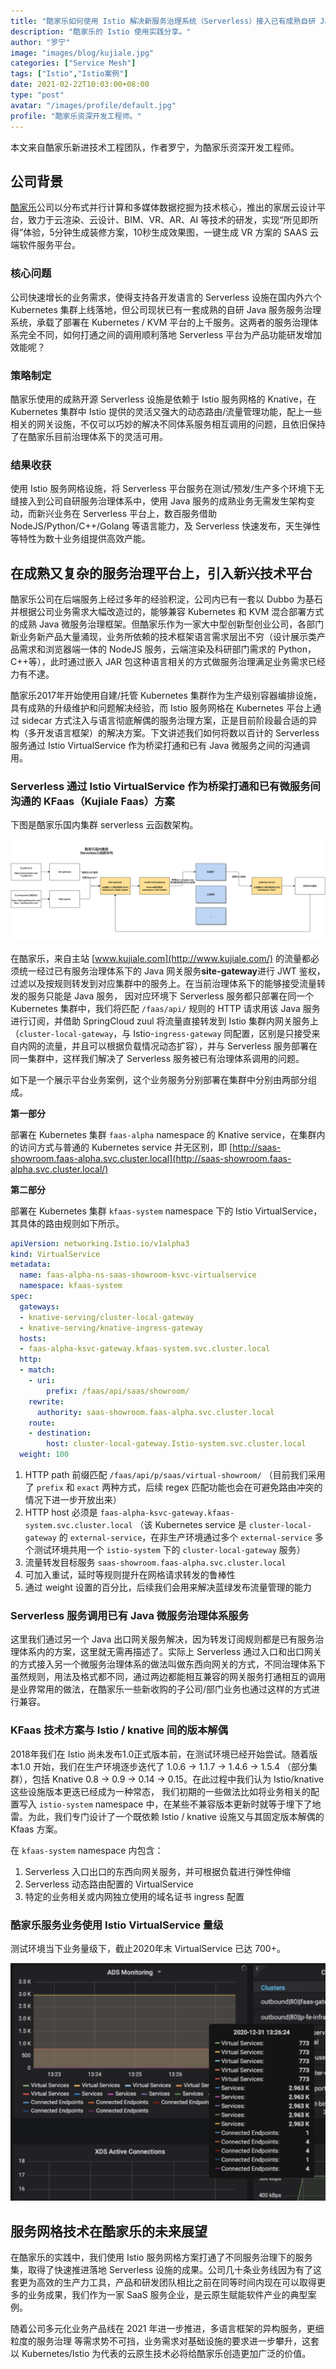 ```yaml
---
title: "酷家乐如何使用 Istio 解决新服务治理系统（Serverless）接入已有成熟自研 Java 服务治理体系"
description: "酷家乐的 Istio 使用实践分享。"
author: "罗宁"
image: "images/blog/kujiale.jpg"
categories: ["Service Mesh"]
tags: ["Istio","Istio案例"]
date: 2021-02-22T10:03:00+08:00
type: "post"
avatar: "/images/profile/default.jpg"
profile: "酷家乐资深开发工程师。"
---
```


本文来自酷家乐新进技术工程团队，作者罗宁，为酷家乐资深开发工程师。

## 公司背景

[酷家乐](https://www.kujiale.com/)公司以分布式并行计算和多媒体数据挖掘为技术核心，推出的家居云设计平台，致力于云渲染、云设计、BIM、VR、AR、AI 等技术的研发，实现“所见即所得”体验，5分钟生成装修方案，10秒生成效果图，一键生成 VR 方案的 SAAS 云端软件服务平台。

### 核心问题

公司快速增长的业务需求，使得支持各开发语言的 Serverless 设施在国内外六个 Kubernetes 集群上线落地，但公司现状已有一套成熟的自研 Java 服务服务治理系统，承载了部署在 Kubernetes / KVM 平台的上千服务。这两者的服务治理体系完全不同，如何打通之间的调用顺利落地 Serverless 平台为产品功能研发增加效能呢？

### 策略制定

酷家乐使用的成熟开源 Serverless 设施是依赖于 Istio 服务网格的 Knative，在 Kubernetes 集群中 Istio 提供的灵活又强大的动态路由/流量管理功能，配上一些相关的网关设施，不仅可以巧妙的解决不同体系服务相互调用的问题，且依旧保持了在酷家乐目前治理体系下的灵活可用。

### 结果收获

使用 Istio 服务网格设施，将 Serverless 平台服务在测试/预发/生产多个环境下无缝接入到公司自研服务治理体系中，使用 Java 服务的成熟业务无需发生架构变动，而新兴业务在 Serverless 平台上，数百服务借助 NodeJS/Python/C++/Golang 等语言能力，及 Serverless 快速发布，天生弹性等特性为数十业务组提供高效产能。

## 在成熟又复杂的服务治理平台上，引入新兴技术平台

酷家乐公司在后端服务上经过多年的经验积淀，公司内已有一套以 Dubbo 为基石并根据公司业务需求大幅改造过的，能够兼容 Kubernetes 和 KVM 混合部署方式的成熟 Java 微服务治理框架。但酷家乐作为一家大中型创新型创业公司，各部门新业务新产品大量涌现，业务所依赖的技术框架语言需求层出不穷（设计展示类产品需求和浏览器端一体的 NodeJS 服务，云端渲染及科研部门需求的 Python，C++等），此时通过嵌入 JAR 包这种语言相关的方式做服务治理满足业务需求已经力有不逮。

酷家乐2017年开始使用自建/托管 Kubernetes 集群作为生产级别容器编排设施，具有成熟的升级维护和问题解决经验，而 Istio 服务网格在 Kubernetes 平台上通过 sidecar 方式注入与语言彻底解偶的服务治理方案，正是目前阶段最合适的异构（多开发语言框架）的解决方案。下文讲述我们如何将数以百计的 Serverless 服务通过 Istio VirtualService 作为桥梁打通和已有 Java 微服务之间的沟通调用。

### Serverless 通过 Istio VirtualService 作为桥梁打通和已有微服务间沟通的 KFaas（Kujiale Faas）方案

下图是酷家乐国内集群 serverless 云函数架构。

![酷家乐 serverless 云函数架构](008eGmZEly1gnxmlmtms9j32kx0u0n4c.jpg)

在酷家乐，来自主站 [www.kujiale.com](http://www.kujiale.com/) 的流量都必须统一经过已有服务治理体系下的 Java 网关服务**site-gateway**进行 JWT 鉴权，过滤以及按规则转发到对应集群中的服务上。在当前治理体系下的能够接受流量转发的服务只能是 Java 服务， 因对应环境下 Serverless 服务都只部署在同一个 Kubernetes 集群中，我们将匹配 `/faas/api/` 规则的 HTTP 请求用该 Java 服务进行订阅，并借助 SpringCloud zuul 将流量直接转发到 Istio 集群内网关服务上（`cluster-local-gateway`，与 Istio-`ingress-gateway` 同配置，区别是只接受来自内网的流量，并且可以根据负载情况动态扩容），并与 Serverless 服务部署在同一集群中，这样我们解决了 Serverless 服务被已有治理体系调用的问题。

如下是一个展示平台业务案例，这个业务服务分别部署在集群中分别由两部分组成。

**第一部分**

部署在 Kubernetes 集群 `faas-alpha` namespace 的 Knative service，在集群内的访问方式与普通的 Kubernetes service 并无区别，即 [http://saas-showroom.faas-alpha.svc.cluster.local](http://saas-showroom.faas-alpha.svc.cluster.local/)

**第二部分**

部署在 Kubernetes 集群 `kfaas-system` namespace 下的 Istio VirtualService，其具体的路由规则如下所示。

```yaml
apiVersion: networking.Istio.io/v1alpha3
kind: VirtualService
metadata:
  name: faas-alpha-ns-saas-showroom-ksvc-virtualservice
  namespace: kfaas-system
spec:
  gateways:
  - knative-serving/cluster-local-gateway
  - knative-serving/knative-ingress-gateway
  hosts:
  - faas-alpha-ksvc-gateway.kfaas-system.svc.cluster.local
  http:
  - match:
    - uri:
        prefix: /faas/api/saas/showroom/
    rewrite:
      authority: saas-showroom.faas-alpha.svc.cluster.local
    route:
    - destination:
        host: cluster-local-gateway.Istio-system.svc.cluster.local
  weight: 100
```

1.   HTTP path 前缀匹配 `/faas/api/p/saas/virtual-showroom/` （目前我们采用了 `prefix` 和 `exact` 两种方式，后续 regex 匹配功能也会在可避免路由冲突的情况下进一步开放出来）
2.   HTTP host 必须是 `faas-alpha-ksvc-gateway.kfaas-system.svc.cluster.local` （该  Kubernetes service 是 `cluster-local-gateway` 的 `external-service`，在非生产环境通过多个 `external-service` 多个测试环境共用一个 `istio-system` 下的 `cluster-local-gateway` 服务）
3.   流量转发目标服务 `saas-showroom.faas-alpha.svc.cluster.local`
4.   可加入重试，延时等规则提升在网格请求转发的鲁棒性
5.   通过 weight 设置的百分比，后续我们会用来解决蓝绿发布流量管理的能力

### Serverless 服务调用已有 Java 微服务治理体系服务

这里我们通过另一个 Java 出口网关服务解决，因为转发订阅规则都是已有服务治理体系内的方案，这里就无需再描述了。实际上 Serverless 通过入口和出口网关的方式接入另一个微服务治理体系的做法叫做东西向网关的方式，不同治理体系下虽然规则，用法及格式都不同，通过两边都能相互兼容的网关服务打通相互的调用是业界常用的做法，在酷家乐一些新收购的子公司/部门业务也通过这样的方式进行兼容。

### KFaas 技术方案与 Istio / knative 间的版本解偶

2018年我们在 Istio 尚未发布1.0正式版本前，在测试环境已经开始尝试。随着版本1.0 开始，我们在生产环境逐步迭代了 1.0.6 -> 1.1.7 -> 1.4.6 -> 1.5.4 （部分集群），包括 Knative 0.8 -> 0.9 -> 0.14 -> 0.15。在此过程中我们认为 Istio/knative 这些设施版本更迭已经成为一种常态， 我们初期的一些做法比如将业务相关的配置写入 `istio-system` namespace 中，在某些不兼容版本更新时就等于埋下了地雷。为此，我们专门设计了一个既依赖 Istio / knative 设施又与其固定版本解偶的 Kfaas 方案。

在 `kfaas-system` namespace 内包含：

1. Serverless 入口出口的东西向网关服务，并可根据负载进行弹性伸缩
2. Serverless 动态路由配置的 VirtualService
3. 特定的业务相关或内网独立使用的域名证书 ingress 配置

### 酷家乐服务业务使用 Istio VirtualService 量级

测试环境当下业务量级下，截止2020年末 VirtualService 已达 700+。

![](008eGmZEly1gnwd57tavtj313q0u0u0x.jpg)

## 服务网格技术在酷家乐的未来展望

在酷家乐的实践中，我们使用 Istio 服务网格方案打通了不同服务治理下的服务集，取得了快速推进落地 Serverless 设施的成果。公司几十条业务线因为有了这套更为高效的生产力工具，产品和研发团队相比之前在同等时间内现在可以取得更多的业务成果，我们作为一家 SaaS 服务企业，是云原生赋能软件产业的典型案例。

随着公司多元化业务产品线在 2021 年进一步推进，多语言框架的异构服务，更细粒度的服务治理 等需求势不可挡，业务需求对基础设施的要求进一步攀升，这套以 Kubernetes/Istio 为代表的云原生技术必将给酷家乐创造更加广泛的价值。